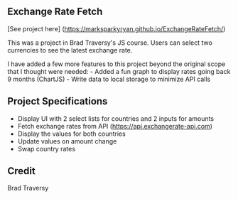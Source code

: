 ## Exchange Rate Fetch

[See project here] (https://marksparkyryan.github.io/ExchangeRateFetch/)

This was a project in Brad Traversy's JS course. Users can select two currencies to see the latest exchange rate. 

I have added a few more features to this project beyond the original scope that I thought were needed: 
    - Added a fun graph to display rates going back 9 months (ChartJS)
    - Write data to local storage to minimize API calls 

## Project Specifications

- Display UI with 2 select lists for countries and 2 inputs for amounts
- Fetch exchange rates from API (https://api.exchangerate-api.com)
- Display the values for both countries
- Update values on amount change
- Swap country rates

## Credit 

Brad Traversy